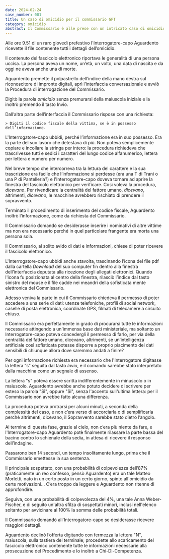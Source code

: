 ```yaml
---
date: 2024-02-24
case_number: 001
title: Un caso di omicidio per il commissario GPT
category: omicidio
abstract: Il Commissario è alle prese con un intricato caso di omicidio. 
---
```


Alle ore 9.51 di un raro giovedì prefestivo l'Interrogatore-capo Aguardento ricevette il file contenente tutti i dettagli dell’omicidio. 

Il contenuto del fascicolo elettronico riportava le generalità di una persona uccisa. La persona aveva un nome, un’età, un volto, una data di nascita e da oggi ne aveva anche una di morte. 

Aguardento premette il polpastrello dell’indice della mano destra sul riconoscitore di impronte digitali, aprì l’interfaccia conversazionale e avviò la Procedura di interrogazione del Commissario.

Digitò la parola *omicidio* senza premurarsi della maiuscola iniziale e la inoltrò premendo il tasto Invio.

Dall’altra parte dell’interfaccia il Commissario rispose con una richiesta:

    > Digiti il codice fiscale della vittima, se è in possesso dell’informazione.

L'Interrogatore-capo ubbidì, perché l’informazione era in suo possesso. 
Era la parte del suo lavoro che detestava di più. Non poteva semplicemente copiare e incollare la stringa per intero: la procedura richiedeva che trascrivesse tutti e sedici i caratteri del lungo codice alfanumerico, lettera per lettera e numero per numero. 

Nel breve tempo che intercorreva tra la lettura del carattere e la sua trascrizione era facile che l’informazione si perdesse (era una T di Trani o una P di Pantelleria?) e l'Interrogatore-capo doveva tornare ad aprire la finestra del fascicolo elettronico per verificare. Così voleva la procedura, *dicevano*. Per rivendicare la centralità del fattore umano, *dicevano*, altrimenti, *dicevano*, le macchine avrebbero rischiato di prendere il sopravvento. 

Terminato il procedimento di inserimento del codice fiscale, Aguardento inoltrò l’informazione, come da richiesta del Commissario.

Il Commissario domandò se desiderasse inserire i nominativi di altre vittime ma non era necessario perché in quel particolare frangente era morta una persona sola.

Il Commissario, al solito avido di dati e informazioni, chiese di poter ricevere il fascicolo elettronico.

L'Interrogatore-capo ubbidì anche stavolta, trascinando l’icona del file pdf dalla cartella *Download* del suo computer fin dentro alla finestra dell’interfaccia deputata alla ricezione degli allegati elettronici. Quando l'icona fu posizionata al centro della finestra, rilasciò l’indice dal tasto sinistro del mouse e il file cadde nei meandri della sofisticata mente elettronica del Commissario.

Adesso veniva la parte in cui il Commissario chiedeva il permesso di poter accedere a una serie di dati: utenze telefoniche, profili di social network, caselle di posta elettronica, coordinate GPS, filmati di telecamere a circuito chiuso. 

Il Commissario era perfettamente in grado di procurarsi tutte le informazioni necessarie attingendo a un'immensa base dati ministeriale, ma soltanto un Interrogatore-capo poteva concedergli il permesso di farlo, per via della centralità del fattore umano, dicevano, altrimenti, se un’intelligenza artificiale così sofisticata potesse disporre a proprio piacimento dei dati sensibili di chiunque allora dove saremmo andati a finire? 

Per ogni informazione richiesta era necessario che l'Interrogatore digitasse la lettera “s" seguita dal tasto *Invio*, e il comando sarebbe stato interpretato dalla macchina come un segnale di assenso. 

La lettera "s" poteva essere scritta indifferentemente in minuscolo o in maiuscolo. Aguardento avrebbe anche potuto decidere di scrivere per esteso la parola "Sì", oppure "Si", senza l'accento sull'ultima lettera: per il Commissario non avrebbe fatto alcuna differenza. 

La procedura poteva protrarsi per alcuni minuti, a seconda della complessità del caso, e non c’era verso di accorciarla o di semplificarla perché altrimenti, dicevano, il Sopravvento sarebbe stato dietro l’angolo. 

Al termine di questa fase, grazie al cielo, non c’era più niente da fare, e l'Interrogatore-capo Aguardento potè finalmente rilassare la parte bassa del bacino contro lo schienale della sedia, in attesa di ricevere il responso dell’indagine. 

Passarono ben 14 secondi, un tempo insolitamente lungo, prima che il Commissario emettesse la sua sentenza. 

Il principale sospettato, con una probabilità di colpevolezza dell’87% (praticamente un reo confesso, pensò Aguardento) era un tale Matteo Morletti, nato in un certo posto in un certo giorno, spinto all'omicidio da certe motivazioni... C’era troppo da leggere e Aguardento non ritenne di approfondire.

Seguiva, con una probabilità di colpevolezza del 4%, una tale Anna Weber-Fischer, e di seguito un'altra sfilza di sospettati minori, inclusi nell'elenco soltanto per avvicinare al 100% la somma delle probabilità totali.

Il Commissario domandò all'Interrogatore-capo se desiderasse ricevere maggiori dettagli. 

Aguardento declinò l’offerta digitando con fermezza la lettera "N", maiuscola, sulla tastiera del terminale; procedette allo scaricamento del fascicolo elettronico contenente tutte le informazioni necessarie alla prosecuzione del Procedimento e lo inoltrò a Chi-Di-Competenza. 

